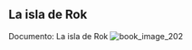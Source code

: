 ## La isla de Rok
Documento: La isla de Rok
![book_image_202](https://media.discordapp.net/attachments/1105643336989159555/1105647936651673671/202.png)
